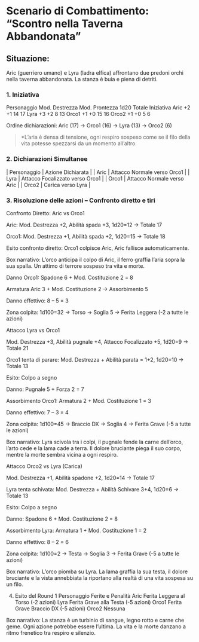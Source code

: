 # Scenario di Combattimento: “Scontro nella Taverna Abbandonata”

## Situazione:
Aric (guerriero umano) e Lyra (ladra elfica) affrontano due predoni orchi nella taverna abbandonata. La stanza è buia e piena di detriti.

### 1. Iniziativa
Personaggio	Mod. Destrezza	Mod. Prontezza	1d20	Totale Iniziativa
Aric	+2	+1	14	17
Lyra	+3	+2	8	13
Orco1	+1	+0	15	16
Orco2	+1	+0	5	6

Ordine dichiarazioni: Aric (17) → Orco1 (16) → Lyra (13) → Orco2 (6)

> *L’aria è densa di tensione, ogni respiro sospeso come se il filo della vita potesse spezzarsi da un momento all’altro.

### 2. Dichiarazioni Simultanee
| Personaggio	| Azione Dichiarata |
| Aric |	Attacco Normale verso Orco1 |
| Lyra |	Attacco Focalizzato verso Orco1 |
| Orco1 |	Attacco Normale verso Aric |
| Orco2	| Carica verso Lyra |

### 3. Risoluzione delle azioni – Confronto diretto e tiri
Confronto Diretto: Aric vs Orco1

Aric: Mod. Destrezza +2, Abilità spada +3, 1d20=12 → Totale 17

Orco1: Mod. Destrezza +1, Abilità spada +2, 1d20=15 → Totale 18

Esito confronto diretto: Orco1 colpisce Aric, Aric fallisce automaticamente.

Box narrativo:
L’orco anticipa il colpo di Aric, il ferro graffia l’aria sopra la sua spalla. Un attimo di terrore sospeso tra vita e morte.

Danno Orco1: Spadone 6 + Mod. Costituzione 2 = 8

Armatura Aric 3 + Mod. Costituzione 2 → Assorbimento 5

Danno effettivo: 8 – 5 = 3

Zona colpita: 1d100=32 → Torso → Soglia 5 → Ferita Leggera (-2 a tutte le azioni)

Attacco Lyra vs Orco1

Mod. Destrezza +3, Abilità pugnale +4, Attacco Focalizzato +5, 1d20=9 → Totale 21

Orco1 tenta di parare: Mod. Destrezza + Abilità parata = 1+2, 1d20=10 → Totale 13

Esito: Colpo a segno

Danno: Pugnale 5 + Forza 2 = 7

Assorbimento Orco1: Armatura 2 + Mod. Costituzione 1 = 3

Danno effettivo: 7 – 3 = 4

Zona colpita: 1d100=45 → Braccio DX → Soglia 4 → Ferita Grave (-5 a tutte le azioni)

Box narrativo:
Lyra scivola tra i colpi, il pugnale fende la carne dell’orco, l’arto cede e la lama cade a terra. Il dolore bruciante piega il suo corpo, mentre la morte sembra vicina a ogni respiro.

Attacco Orco2 vs Lyra (Carica)

Mod. Destrezza +1, Abilità spadone +2, 1d20=14 → Totale 17

Lyra tenta schivata: Mod. Destrezza + Abilità Schivare 3+4, 1d20=6 → Totale 13

Esito: Colpo a segno

Danno: Spadone 6 + Mod. Costituzione 2 = 8

Assorbimento Lyra: Armatura 1 + Mod. Costituzione 1 = 2

Danno effettivo: 8 – 2 = 6

Zona colpita: 1d100=2 → Testa → Soglia 3 → Ferita Grave (-5 a tutte le azioni)

Box narrativo:
L’orco piomba su Lyra. La lama graffia la sua testa, il dolore bruciante e la vista annebbiata la riportano alla realtà di una vita sospesa su un filo.

4. Esito del Round 1
Personaggio	Ferite e Penalità
Aric	Ferita Leggera al Torso (-2 azioni)
Lyra	Ferita Grave alla Testa (-5 azioni)
Orco1	Ferita Grave Braccio DX (-5 azioni)
Orco2	Nessuna

Box narrativo:
La stanza è un turbinio di sangue, legno rotto e carne che geme. Ogni azione potrebbe essere l’ultima. La vita e la morte danzano a ritmo frenetico tra respiro e silenzio.
